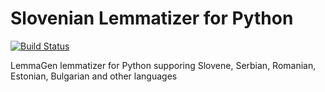 # Slovenian Lemmatizer for Python
[![Build Status](https://travis-ci.org/izacus/SlovenianLemmatizer-Python.svg?branch=master)](https://travis-ci.org/izacus/SlovenianLemmatizer-Python)

LemmaGen lemmatizer for Python supporing Slovene, Serbian, Romanian, Estonian, Bulgarian and other languages

